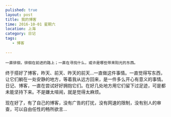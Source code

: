 ```yaml
---
pulished: true
layout: post
title: 我的博客
time: 2016-10-01 星期六
location: 上海
category: 日记
tags:
   - 博客
   
---
```


    一直徘徊，徘徊在前进的路上；一直在寻找什么，或许是哪些带来阳光的东西。
    
<!-- more -->
终于搭好了博客，昨天、前天、昨天的前天...一直做这件事情。一直觉得写东西，让它们躺在一处安静的地方，等着我从远方回来，是一件多么开心有意义的事情。日记、博客，一直在尝试好好拥抱它们。在好几处地方用它们留下过足迹，可是都未能坚持下来。不是嫌太喧闹，就是觉得太麻烦。

现在好了，有了自己的博客，没有广告的打扰，没有网速的限制，没有别人的审查，可以自由任性的畅所欲言...